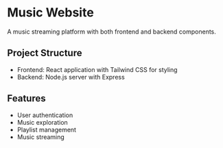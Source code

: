 # Music Website

A music streaming platform with both frontend and backend components.

## Project Structure
- Frontend: React application with Tailwind CSS for styling
- Backend: Node.js server with Express

## Features
- User authentication
- Music exploration
- Playlist management
- Music streaming
